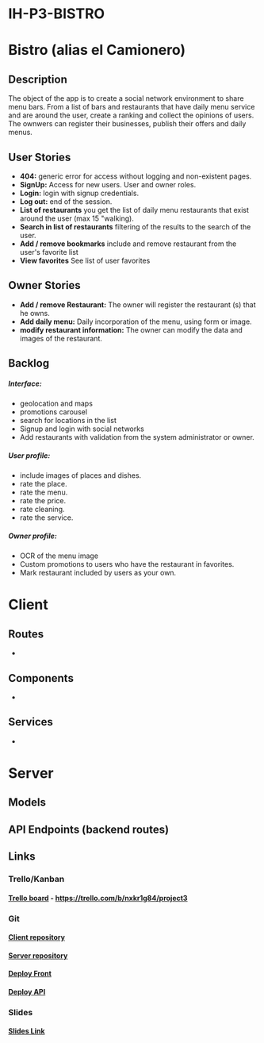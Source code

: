# IH-P3-BISTRO
# Bistro (alias el Camionero)

## Description

The object of the app is to create a social network environment to share menu bars. From a list of bars and restaurants that have daily menu service and are around the user, create a ranking and collect the opinions of users.
The ownwers can register their businesses, publish their offers and daily menus.

## User Stories

- **404:** generic error for access without logging and non-existent pages.
- **SignUp:** Access for new users. User and owner roles.
- **Login:** login with signup credentials.
- **Log out:** end of the session.
- **List of restaurants** you get the list of daily menu restaurants that exist around the user (max 15 "walking).
- **Search in list of restaurants** filtering of the results to the search of the user.
- **Add / remove bookmarks** include and remove restaurant from the user's favorite list
- **View favorites** See list of user favorites

## Owner Stories
- **Add / remove Restaurant:** The owner will register the restaurant (s) that he owns.
- **Add daily menu:** Daily incorporation of the menu, using form or image.
- **modify restaurant information:** The owner can modify the data and images of the restaurant.


## Backlog

##### Interface:
- geolocation and maps
- promotions carousel
- search for locations in the list
- Signup and login with social networks
- Add restaurants with validation from the system administrator or owner.

##### User profile:
- include images of places and dishes.
- rate the place.
- rate the menu.
- rate the price.
- rate cleaning.
- rate the service.

##### Owner profile:
- OCR of the menu image
- Custom promotions to users who have the restaurant in favorites.
- Mark restaurant included by users as your own.
  
# Client

## Routes

-

## Components

-

## Services

-

# Server

## Models


## API Endpoints (backend routes)

  

## Links

### Trello/Kanban
#### [Trello board](https://trello.com/b/nxkr1g84/project3) - https://trello.com/b/nxkr1g84/project3

### Git

#### [Client repository](https://github.com/xavifserra/IH-P3-BISTRO)
#### [Server repository](https://github.com/xavifserra/IH-P3-API)

#### [Deploy Front](https://dailybistro.herokuapp.com/)
#### [Deploy API](https://api-dailybistro.herokuapp.com/)


### Slides


#### [Slides Link](https://slides.com/xavifs/deck-b7698b58-94da-431b-a5b4-9cc6281dcc7a/edit)
